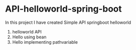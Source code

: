 # API-helloworld-spring-boot

In this project I have created Simple API springboot helloworld 

1. helloworld API
2. Hello using bean
3. Hello implementing pathvariable
